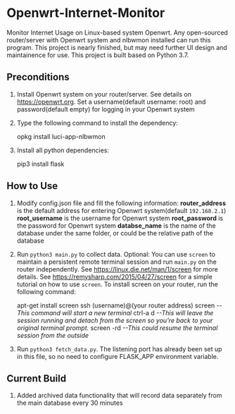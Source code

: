 # Openwrt-Internet-Monitor
Monitor Internet Usage on Linux-based system Openwrt.
Any open-sourced router/server with Openwrt system and nlbwmon installed can run this program.
This project is nearly finished, but may need further UI design and maintainence for use.
This project is built based on Python 3.7.

## Preconditions
1. Install Openwrt system on your router/server. See details on https://openwrt.org. Set a username(default username: root) and password(default empty) for logging in your Openwrt system

2. Type the following command to install the dependency:

    opkg install luci-app-nlbwmon

3. Install all python dependencies:

    pip3 install flask

## How to Use
1. Modify config.json file and fill the following information:
    **router_address** is the default address for entering Openwrt system(default `192.168.2.1`)
    **root_username** is the username for Openwrt system
    **root_password** is the password for Openwrt system
    **databse_name** is the name of the database under the same folder, or could be the relative path of the database

2. Run `python3 main.py` to collect data. 
Optional: You can use `screen` to maintain a persistent remote terminal session and run `main.py` on the router independently. See https://linux.die.net/man/1/screen for more details. See https://remysharp.com/2015/04/27/screen for a simple tutorial on how to use `screen`. To install screen on your router, run the following command:

    apt-get install screen
    ssh (username)@(your router address)
    screen *--This command will start a new terminal*
    ctrl-a d *--This will leave the session running and detach from the screen so you're back to your original terminal prompt.*
    screen -rd *--This could resume the terminal session from the outside*

3. Run `python3 fetch_data.py`. The listening port has already been set up in this file, so no need to configure FLASK_APP environment variable.

## Current Build
1. Added archived data functionality that will record data separately from the main database every 30 minutes